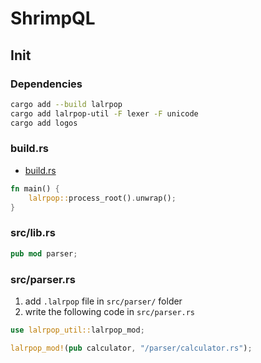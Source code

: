 # ShrimpQL

## Init

### Dependencies

```bash
cargo add --build lalrpop
cargo add lalrpop-util -F lexer -F unicode
cargo add logos
```

### build.rs

- [build.rs](build.rs)

```rust
fn main() {
    lalrpop::process_root().unwrap();
}
```

### src/lib.rs

```rust
pub mod parser;
```

### src/parser.rs

1. add `.lalrpop` file in `src/parser/` folder
2. write the following code in `src/parser.rs`

```rust
use lalrpop_util::lalrpop_mod;

lalrpop_mod!(pub calculator, "/parser/calculator.rs");
```

